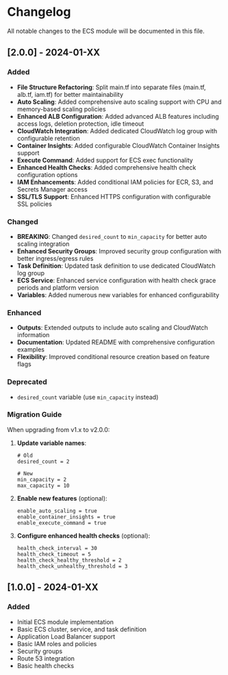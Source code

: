 # Changelog

All notable changes to the ECS module will be documented in this file.

## [2.0.0] - 2024-01-XX

### Added
- **File Structure Refactoring**: Split main.tf into separate files (main.tf, alb.tf, iam.tf) for better maintainability
- **Auto Scaling**: Added comprehensive auto scaling support with CPU and memory-based scaling policies
- **Enhanced ALB Configuration**: Added advanced ALB features including access logs, deletion protection, idle timeout
- **CloudWatch Integration**: Added dedicated CloudWatch log group with configurable retention
- **Container Insights**: Added configurable CloudWatch Container Insights support
- **Execute Command**: Added support for ECS exec functionality
- **Enhanced Health Checks**: Added comprehensive health check configuration options
- **IAM Enhancements**: Added conditional IAM policies for ECR, S3, and Secrets Manager access
- **SSL/TLS Support**: Enhanced HTTPS configuration with configurable SSL policies

### Changed
- **BREAKING**: Changed `desired_count` to `min_capacity` for better auto scaling integration
- **Enhanced Security Groups**: Improved security group configuration with better ingress/egress rules
- **Task Definition**: Updated task definition to use dedicated CloudWatch log group
- **ECS Service**: Enhanced service configuration with health check grace periods and platform version
- **Variables**: Added numerous new variables for enhanced configurability

### Enhanced
- **Outputs**: Extended outputs to include auto scaling and CloudWatch information
- **Documentation**: Updated README with comprehensive configuration examples
- **Flexibility**: Improved conditional resource creation based on feature flags

### Deprecated
- `desired_count` variable (use `min_capacity` instead)

### Migration Guide
When upgrading from v1.x to v2.0.0:

1. **Update variable names**:
   ```hcl
   # Old
   desired_count = 2
   
   # New  
   min_capacity = 2
   max_capacity = 10
   ```

2. **Enable new features** (optional):
   ```hcl
   enable_auto_scaling = true
   enable_container_insights = true
   enable_execute_command = true
   ```

3. **Configure enhanced health checks** (optional):
   ```hcl
   health_check_interval = 30
   health_check_timeout = 5
   health_check_healthy_threshold = 2
   health_check_unhealthy_threshold = 3
   ```

## [1.0.0] - 2024-01-XX

### Added
- Initial ECS module implementation
- Basic ECS cluster, service, and task definition
- Application Load Balancer support
- Basic IAM roles and policies
- Security groups
- Route 53 integration
- Basic health checks